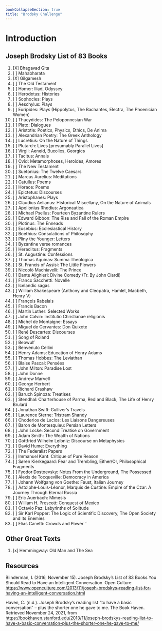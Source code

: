 ```yaml
---
bookCollapseSection: true
title: "Brodsky Challenge"
---
```


# Introduction

## Joseph Brodsky List of 83 Books
1. [X] Bhagavad Gita
2. [ ] Mahabharata
3. [X] Gilgamesh
4. [ ] The Old Testament
5. [ ] Homer: Iliad, Odyssey
6. [ ] Herodotus: Histories
7. [ ] Sophocles: Plays
8. [ ] Aeschylus: Plays
9. [ ] Euripides: Plays (Hippolytus, The Bachantes, Electra, The Phoenician Women)
10. [ ] Thucydides: The Peloponnesian War
11. [ ] Plato: Dialogues
12. [ ] Aristotle: Poetics, Physics, Ethics, De Anima
13. [ ] Alexandrian Poetry: The Greek Anthology
14. [ ] Lucretius: On the Nature of Things
15. [ ] Plutarch: Lives [presumably Parallel Lives]
16. [ ] Virgil: Aeneid, Bucolics, Georgics
17. [ ] Tacitus: Annals
18. [ ] Ovid: Metamorphoses, Heroides, Amores
19. [ ] The New Testament
20. [ ] Suetonius: The Twelve Caesars
21. [ ] Marcus Aurelius: Meditations
22. [ ] Catullus: Poems
23. [ ] Horace: Poems
24. [ ] Epictetus: Discourses
25. [ ] Aristophanes: Plays
26. [ ] Claudius Aelianus: Historical Miscellany, On the Nature of Animals
27. [ ] Apollonius Rhodius: Argonautica
28. [ ] Michael Psellus: Fourteen Byzantine Rulers
29. [ ] Edward Gibbon: The Rise and Fall of the Roman Empire
30. [ ] Plotinus: The Enneads
31. [ ] Eusebius: Ecclesiastical History
32. [ ] Boethius: Consolations of Philosophy
33. [ ] Pliny the Younger: Letters
34. [ ] Byzantine verse romances
35. [ ] Heraclitus: Fragments
36. [ ] St. Augustine: Confessions
37. [ ] Thomas Aquinas: Summa Theologica
38. [ ] St. Francis of Assisi: The Little Flowers
39. [ ] Niccolò Machiavelli: The Prince
40. [ ] Dante Alighieri: Divine Comedy (Tr. By John Ciardi)
41. [ ] Franco Sacchetti: Novelle
42. [ ] Icelandic sagas
43. [ ] William Shakespeare (Anthony and Cleopatra, Hamlet, Macbeth, Henry V)
44. [ ] François Rabelais
45. [ ] Francis Bacon
46. [ ] Martin Luther: Selected Works
47. [ ] John Calvin: Institutio Christianae religionis
48. [ ] Michel de Montaigne: Essays
49. [ ] Miguel de Cervantes: Don Quixote
50. [ ] René Descartes: Discourses
51. [ ] Song of Roland
52. [ ] Beowulf
53. [ ] Benvenuto Cellini
54. [ ] Henry Adams: Education of Henry Adams
55. [ ] Thomas Hobbes: The Leviathan
56. [ ] Blaise Pascal: Pensées
57. [ ] John Milton: Paradise Lost
58. [ ] John Donne
59. [ ] Andrew Marvell
60. [ ] George Herbert
61. [ ] Richard Crashaw
62. [ ] Baruch Spinoza: Treatises
63. [ ] Stendhal: Charterhouse of Parma, Red and Black, The Life of Henry Brulard 
64. [ ] Jonathan Swift: Gulliver’s Travels
65. [ ] Laurence Sterne: Tristram Shandy
66. [ ] Choderlos de Laclos: Les Liaisons Dangereuses
67. [ ] Baron de Montesquieu: Persian Letters
68. [ ] John Locke: Second Treatise on Government
69. [ ] Adam Smith: The Wealth of Nations
70. [ ] Gottfried Wilhelm Leibniz: Discourse on Metaphysics
71. [ ] David Hume: Everything
72. [ ] The Federalist Papers
73. [ ] Immanuel Kant: Critique of Pure Reason
74. [ ] Søren Kierkegaard: Fear and Trembling, Either/Or, Philosophical Fragments
75. [ ] Fyodor Dostoevsky: Notes From the Underground, The Possessed
76. [ ] Alexis de Tocqueville: Democracy in America
77. [ ] Johann Wolfgang von Goethe: Faust, Italian Journey
78. [ ] Astolphe-Louis-Léonor, Marquis de Custine: Empire of the Czar: A Journey Through Eternal Russia
79. [ ] Eric Auerbach: Mimesis
80. [ ] William H. Prescott: Conquest of Mexico
81. [ ] Octavio Paz: Labyrinths of Solitude
82. [ ] Sir Karl Popper: The Logic of Scientific Discovery, The Open Society and Its Enemies
83. [ ] Elias Canetti: Crowds and Power
``
## Other Great Texts
001. [x] Hemmingway: Old Man and The Sea

## Resources
Blinderman, I. (2016, November 15). Joseph Brodsky’s List of 83 Books You Should Read to Have an Intelligent Conversation. Open Culture. https://www.openculture.com/2013/11/joseph-brodskys-reading-list-for-having-an-intelligent-conversation.html

Haven, C. (n.d.). Joseph Brodsky’s reading list “to have a basic conversation” – plus the shorter one he gave to me. The Book Haven. Retrieved November 24, 2021, from https://bookhaven.stanford.edu/2013/11/joseph-brodskys-reading-list-to-have-a-basic-conversation-plus-the-shorter-one-he-gave-to-me/
